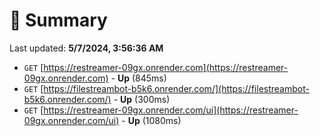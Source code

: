 # 📖 Summary
Last updated: **5/7/2024, 3:56:36 AM**

- `GET` [https://restreamer-09gx.onrender.com](https://restreamer-09gx.onrender.com) - **Up** (845ms)
- `GET` [https://filestreambot-b5k6.onrender.com/](https://filestreambot-b5k6.onrender.com/) - **Up** (300ms)
- `GET` [https://restreamer-09gx.onrender.com/ui](https://restreamer-09gx.onrender.com/ui) - **Up** (1080ms)
